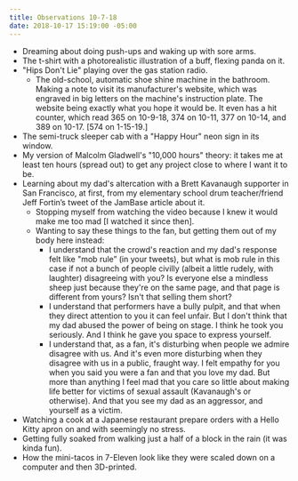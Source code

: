 ```yaml
---
title: Observations 10-7-18
date: 2018-10-17 15:19:00 -05:00
---
```


- Dreaming about doing push-ups and waking up with sore arms.
- The t-shirt with a photorealistic illustration of a buff, flexing panda on it.
- "Hips Don't Lie" playing over the gas station radio.
	- The old-school, automatic shoe shine machine in the bathroom. Making a note to visit its manufacturer's website, which was engraved in big letters on the machine's instruction plate. The website being exactly what you hope it would be. It even has a hit counter, which read 365 on 10-9-18, 374 on 10-11, 377 on 10-14, and 389 on 10-17. [574 on 1-15-19.]
- The semi-truck sleeper cab with a "Happy Hour" neon sign in its window.
- My version of Malcolm Gladwell's "10,000 hours" theory: it takes me at least ten hours (spread out) to get any project close to where I want it to be.
- Learning about my dad's altercation with a Brett Kavanaugh supporter in San Francisco, at first, from my elementary school drum teacher/friend Jeff Fortin’s tweet of the JamBase article about it.
	- Stopping myself from watching the video because I knew it would make me too mad [I watched it since then].
	- Wanting to say these things to the fan, but getting them out of my body here instead:
		- I understand that the crowd's reaction and my dad's response felt like "mob rule” (in your tweets), but what is mob rule in this case if not a bunch of people civilly (albeit a little rudely, with laughter) disagreeing with you? Is everyone else a mindless sheep just because they're on the same page, and that page is different from yours? Isn't that selling them short?
		- I understand that performers have a bully pulpit, and that when they direct attention to you it can feel unfair. But I don't think that my dad abused the power of being on stage. I think he took you seriously. And I think he gave you space to express yourself.
		- I understand that, as a fan, it's disturbing when people we admire disagree with us. And it's even more disturbing when they disagree with us in a public, fraught way. I felt empathy for you when you said you were a fan and that you love my dad. But more than anything I feel mad that you care so little about making life better for victims of sexual assault (Kavanaugh's or otherwise). And that you see my dad as an aggressor, and yourself as a victim.
- Watching a cook at a Japanese restaurant prepare orders with a Hello Kitty apron on and with seemingly no stress.
- Getting fully soaked from walking just a half of a block in the rain (it was kinda fun).
- How the mini-tacos in 7-Eleven look like they were scaled down on a computer and then 3D-printed.